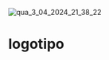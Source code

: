 ![qua_3_04_2024_21_38_22](https://github.com/juliolimapro/logotipo/assets/109774476/c51f3d3c-6163-4731-911e-bfcf2d99d76d)
# logotipo
